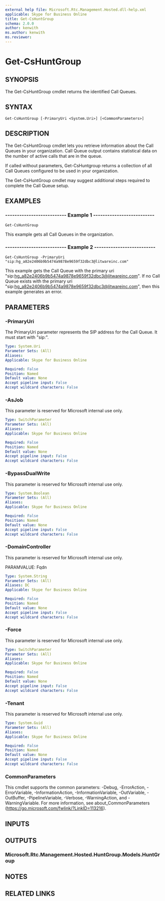 ```yaml
---
external help file: Microsoft.Rtc.Management.Hosted.dll-help.xml
applicable: Skype for Business Online
title: Get-CsHuntGroup
schema: 2.0.0
author: kenwith
ms.author: kenwith
ms.reviewer:
---
```


# Get-CsHuntGroup

## SYNOPSIS
The Get-CsHuntGroup cmdlet returns the identified Call Queues.

## SYNTAX

```
Get-CsHuntGroup [-PrimaryUri <System.Uri>] [<CommonParameters>] 
```

## DESCRIPTION
The Get-CsHuntGroup cmdlet lets you retrieve information about the Call Queues in your organization. Call Queue output contains statistical data on the number of active calls that are in the queue.

If called without parameters, Get-CsHuntgroup returns a collection of all Call Queues configured to be used in your organization.

The Get-CsHuntGroup cmdlet may suggest additional steps required to complete the Call Queue setup.

## EXAMPLES

### -------------------------- Example 1 --------------------------
```
Get-CsHuntGroup
```

This example gets all Call Queues in the organization.

### -------------------------- Example 2 --------------------------
```
Get-CsHuntGroup -PrimaryUri "sip:hg_a82e2406b9b5474a9878e9659f32dbc3@litwareinc.com"
```

This example gets the Call Queue with the primary uri "sip:hg_a82e2406b9b5474a9878e9659f32dbc3@litwareinc.com". If no Call Queue exists with the primary uri "sip:hg_a82e2406b9b5474a9878e9659f32dbc3@litwareinc.com", then this example generates an error.


## PARAMETERS

### -PrimaryUri
The PrimaryUri parameter represents the SIP address for the Call Queue. It must start with "sip:".

```yaml
Type: System.Uri
Parameter Sets: (All)
Aliases: 
Applicable: Skype for Business Online

Required: False
Position: Named
Default value: None
Accept pipeline input: False
Accept wildcard characters: False
```

### -AsJob
This parameter is reserved for Microsoft internal use only.

```yaml
Type: SwitchParameter
Parameter Sets: (All)
Aliases: 
Applicable: Skype for Business Online

Required: False
Position: Named
Default value: None
Accept pipeline input: False
Accept wildcard characters: False
```

### -BypassDualWrite
This parameter is reserved for Microsoft internal use only.

```yaml
Type: System.Boolean
Parameter Sets: (All)
Aliases: 
Applicable: Skype for Business Online

Required: False
Position: Named
Default value: None
Accept pipeline input: False
Accept wildcard characters: False
```

### -DomainController
This parameter is reserved for Microsoft internal use only.

PARAMVALUE: Fqdn

```yaml
Type: System.String
Parameter Sets: (All)
Aliases: DC
Applicable: Skype for Business Online

Required: False
Position: Named
Default value: None
Accept pipeline input: False
Accept wildcard characters: False
```

### -Force
This parameter is reserved for Microsoft internal use only.

```yaml
Type: SwitchParameter
Parameter Sets: (All)
Aliases: 
Applicable: Skype for Business Online

Required: False
Position: Named
Default value: None
Accept pipeline input: False
Accept wildcard characters: False
```

### -Tenant
This parameter is reserved for Microsoft internal use only.

```yaml
Type: System.Guid
Parameter Sets: (All)
Aliases: 
Applicable: Skype for Business Online

Required: False
Position: Named
Default value: None
Accept pipeline input: False
Accept wildcard characters: False
```

### CommonParameters
This cmdlet supports the common parameters: -Debug, -ErrorAction, -ErrorVariable, -InformationAction, -InformationVariable, -OutVariable, -OutBuffer, -PipelineVariable, -Verbose, -WarningAction, and -WarningVariable. For more information, see about_CommonParameters (https://go.microsoft.com/fwlink/?LinkID=113216).

## INPUTS

## OUTPUTS

### Microsoft.Rtc.Management.Hosted.HuntGroup.Models.HuntGroup

## NOTES


## RELATED LINKS

